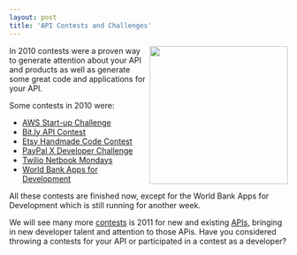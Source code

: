 ```yaml
---
layout: post
title: 'API Contests and Challenges'
---
```

<img src="http://kinlane-productions.s3.amazonaws.com/api-evangelist/World-Bank-Apps-for-Development.jpg" alt="" width="250" align="right" />In 2010 contests were a proven way to generate attention about your API and products as well as generate some great code and applications for your API.<p></p>
Some contests in 2010 were:
<ul class="mainlist">
	<li><a href="http://aws.amazon.com/startupchallenge" target="_blank">AWS Start-up Challenge</a></li>
	<li><a href="http://blog.bit.ly/post/1307062006/its-a-bit-ly-api-contest">Bit.ly API Contest</a></li>
	<li><a href=" http://www.programmableweb.com/contests">Etsy Handmade Code Contest</a></li>
	<li><a href="https://www.x.com/community/ppx/devchallenge">PayPal X Developer Challenge</a></li>
	<li><a href="http://contests.twilio.com/" target="_blank">Twilio Netbook Mondays</a></li>
	<li><a href="http://appsfordevelopment.challengepost.com/" target="_blank">World Bank Apps for Development</a></li>
</ul>
All these contests are finished now, except for the World Bank Apps for Development which is still running for another week.<p></p>
We will see many more <a href="http://www.apievangelist.com/ecosystem-building-blocks-detail.php?Building_Block_ID=201">contests</a> is 2011 for new and existing <a href="http://www.apievangelist.com/">APIs</a>, bringing in new developer talent and attention to those APis.   Have you considered throwing a contests for your API or participated in a contest as a developer?